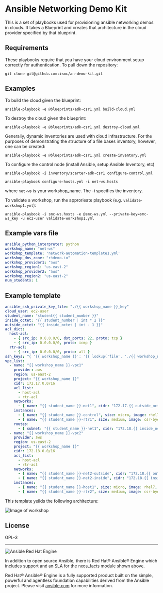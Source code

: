 Ansible Networking Demo Kit
=========

This is a set of playbooks used for provisioning ansible networking demos in clouds.  It takes a Blueprint and creates that architecture in the cloud provider specified by that blueprint.

Requirements
------------

These playbooks require that you have your cloud environment setup correctly for authentication.  To pull down the repository:

```
git clone git@github.com:ismc/an-demo-kit.git
```

Examples
--------

To build the cloud given the blueprint:

```
ansible-playbook -e @blueprints/adk-csr1.yml build-cloud.yml
```

To destroy the cloud given the blueprint:

```
ansible-playbook -e @blueprints/adk-csr1.yml destroy-cloud.yml
```

Generally, dynamic inventories are used with cloud infrastructure.  For the purposes of demonstrating the structure of a file bases inventory, however, one can be created:

```
ansible-playbook -e @blueprints/adk-csr1.yml create-inventory.yml
```

To configure the control node (install Ansible, setup Ansible Inventory, etc)

```
ansible-playbook -i inventory/scarter-adk-csr1 configure-control.yml
```


```
ansible-playbook configure-hosts.yml -i net-ws.hosts
```
where `net-ws` is your workshop_name.  The -i specifies the inventory.

To validate a workshop, run the approrieate playbook (e.g. `validate-workshop1.yml`):
```
ansible-playbook -i smc-ws.hosts -e @smc-ws.yml --private-key=smc-ws_key -u ec2-user validate-workshop1.yml
```

Example vars file
-----------------
```yaml
ansible_python_interpreter: python
workshop_name: "net-ws"
workshop_template: 'network-automation-template1.yml'
workshop_dns_zone: "rhdemo.io"
workshop_provider1: "aws"
workshop_region1: "us-east-2"
workshop_provider2: "aws"
workshop_region2: "us-east-2"
num_students: 1
```

Example template
----------------
```yaml
ansible_ssh_private_key_file: "./{{ workshop_name }}_key"
cloud_user: ec2-user
student_name: "student{{ student_number }}"
inside_octet: "{{ student_number | int * 2 }}"
outside_octet: "{{ inside_octet | int - 1 }}"
acl_dict:
  host-acl:
    - { src_ip: 0.0.0.0/0, dst_ports: 22, proto: tcp }
    - { src_ip: 0.0.0.0/0, proto: icmp }
  rtr-acl:
    - { src_ip: 0.0.0.0/0, proto: all }
ssh_keys: "{ '{{ workshop_name }}': '{{ lookup('file', './{{ workshop_name }}_key.pub') }}' }"
vpc_list:
  - name: "{{ workshop_name }}-vpc1"
    provider: aws
    region: us-east-2
    project: "{{ workshop_name }}"
    cidr: 172.17.0.0/16
    acl_list:
      - host-acl
      - rtr-acl
    networks:
      - { name: "{{ student_name }}-net1", cidr: "172.17.{{ outside_octet }}.0/24", az: us-east-2a }
    instances:
      - { name: "{{ student_name }}-control", size: micro, image: rhel7, acl: host-acl, subnet: "{{ student_name }}-net1", public_ip: true, key_name: "{{ workshop_name }}", tags: {Owner: student, group: control} }
      - { name: "{{ student_name }}-rtr1", size: medium, image: csr-byol, acl: rtr-acl, subnet: "{{ student_name }}-net1", public_ip: true, key_name: "{{ workshop_name }}", tags: {Owner: student, network_os: ios, group: routers}, user_data: 'ios-config-0001=ip route 0.0.0.0 0.0.0.0 GigabitEthernet1 dhcp' }
    routes:
      - { subnet: "{{ student_name }}-net1", cidr: "172.18.{{ inside_octet }}.0/24", instance: "{{ student_name }}-rtr1" }
  - name: "{{ workshop_name }}-vpc2"
    provider: aws
    region: us-east-2
    project: "{{ workshop_name }}"
    cidr: 172.18.0.0/16
    acl_list:
      - host-acl
      - rtr-acl
    networks:
      - { name: "{{ student_name }}-net2-outside", cidr: "172.18.{{ outside_octet }}.0/24", az: us-east-2b }
      - { name: "{{ student_name }}-net2-inside", cidr: "172.18.{{ inside_octet }}.0/24", az: us-east-2b, vnf_instance: "{{ student_name }}-rtr2", inside_ip: "172.18.{{ inside_octet }}.254" }
    instances:
      - { name: "{{ student_name }}-host1", size: micro, image: rhel7, acl: host-acl, subnet: "{{ student_name }}-net2-inside", public_ip: false, key_name: "{{ workshop_name }}", tags: {Owner: student, group: hosts } }
      - { name: "{{ student_name }}-rtr2", size: medium, image: csr-byol, acl: rtr-acl, subnet: "{{ student_name }}-net2-outside", public_ip: true, key_name: "{{ workshop_name }}", tags: {Owner: student, network_os: ios, group: routers}, user_data: 'ios-config-0001=ip route 0.0.0.0 0.0.0.0 GigabitEthernet1 dhcp' }
```

This template yeilds the following architecture:

![Image of workshop](https://github.com/ismc/ansible-networking-workshop/blob/master/images/network-automation-template1.png)

License
-------

GPL-3

---
![Ansible Red Hat Engine](ansible-engine-small.png)

In addition to open source Ansible, there is Red Hat® Ansible® Engine which includes support and an SLA for the nxos_facts module shown above.

Red Hat® Ansible® Engine is a fully supported product built on the simple, powerful and agentless foundation capabilities derived from the Ansible project.  Please visit [ansible.com](https://www.ansible.com/ansible-engine) for more information.

